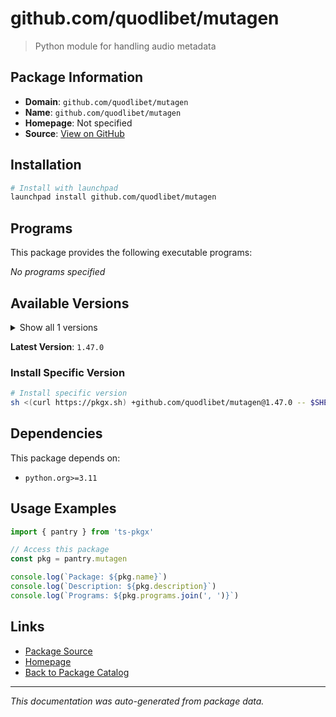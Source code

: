 # github.com/quodlibet/mutagen

> Python module for handling audio metadata

## Package Information

- **Domain**: `github.com/quodlibet/mutagen`
- **Name**: `github.com/quodlibet/mutagen`
- **Homepage**: Not specified
- **Source**: [View on GitHub](https://github.com/pkgxdev/pantry/tree/main/projects/github.com/quodlibet/mutagen/package.yml)

## Installation

```bash
# Install with launchpad
launchpad install github.com/quodlibet/mutagen
```

## Programs

This package provides the following executable programs:

*No programs specified*

## Available Versions

<details>
<summary>Show all 1 versions</summary>

- `1.47.0`

</details>

**Latest Version**: `1.47.0`

### Install Specific Version

```bash
# Install specific version
sh <(curl https://pkgx.sh) +github.com/quodlibet/mutagen@1.47.0 -- $SHELL -i
```

## Dependencies

This package depends on:

- `python.org>=3.11`

## Usage Examples

```typescript
import { pantry } from 'ts-pkgx'

// Access this package
const pkg = pantry.mutagen

console.log(`Package: ${pkg.name}`)
console.log(`Description: ${pkg.description}`)
console.log(`Programs: ${pkg.programs.join(', ')}`)
```

## Links

- [Package Source](https://github.com/pkgxdev/pantry/tree/main/projects/github.com/quodlibet/mutagen/package.yml)
- [Homepage](#)
- [Back to Package Catalog](../package-catalog.md)

---

*This documentation was auto-generated from package data.*
